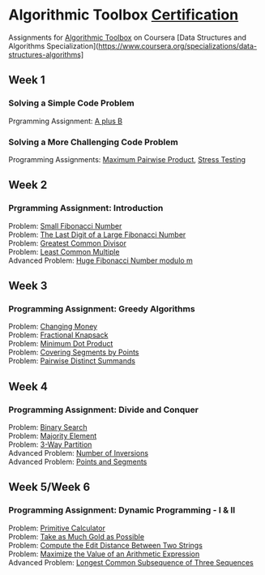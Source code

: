 # Algorithmic Toolbox [Certification](https://www.coursera.org/account/accomplishments/verify/WNV8TPQ5GPBZ)
Assignments for [Algorithmic Toolbox](https://www.coursera.org/learn/algorithmic-toolbox) on Coursera [Data Structures and Algorithms Specialization](https://www.coursera.org/specializations/data-structures-algorithms]</br>

## Week 1
### Solving a Simple Code Problem
Prgramming Assignment: [A plus B](https://github.com/renjmindy/PythonPractice/blob/main/AWS-Clound9_C%2B%2B/aplusb.cpp)

### Solving a More Challenging Code Problem
Programming Assignments: [Maximum Pairwise Product](https://github.com/renjmindy/PythonPractice/blob/main/AWS-Clound9_C%2B%2B/max_pairwise_product_v1.cpp), [Stress Testing](https://github.com/renjmindy/PythonPractice/blob/main/AWS-Clound9_C%2B%2B/max_pairwise_product.cpp)

## Week 2
###  Prgramming Assignment: Introduction
Problem: [Small Fibonacci Number](https://github.com/renjmindy/PythonPractice/blob/main/AWS-Clound9_C%2B%2B/fibonacci.cpp) </br>
Problem: [The Last Digit of a Large Fibonacci Number](https://github.com/renjmindy/PythonPractice/blob/main/AWS-Clound9_C%2B%2B/fibonacci_sum_last_digit.cpp) </br>
Problem: [Greatest Common Divisor](https://github.com/renjmindy/PythonPractice/blob/main/AWS-Clound9_C%2B%2B/gcd.cpp) </br>
Problem: [Least Common Multiple](lcm) </br>
Advanced Problem: [Huge Fibonacci Number modulo m](fibonacci_huge) </br>

## Week 3
###  Programming Assignment: Greedy Algorithms
Problem: [Changing Money](change) </br>
Problem: [Fractional Knapsack](fractional_knapsack) </br>
Problem: [Minimum Dot Product](dot_product) </br>
Problem: [Covering Segments by Points](covering_segments) </br>
Problem: [Pairwise Distinct Summands](different_summands) </br>

## Week 4
###  Programming Assignment: Divide and Conquer
Problem: [Binary Search](binary_search) </br>
Problem: [Majority Element](majority_element) </br>
Problem: [3-Way Partition](sorting) </br>
Advanced Problem: [Number of Inversions](inversions) </br>
Advanced Problem: [Points and Segments](points_and_segments) </br>

## Week 5/Week 6
### Programming Assignment: Dynamic Programming - I & II
Problem: [Primitive Calculator](primitive_calculator) </br>
Problem: [Take as Much Gold as Possible](knapsack) </br>
Problem: [Compute the Edit Distance Between Two Strings](edit_distance) </br>
Problem: [Maximize the Value of an Arithmetic Expression](placing_parentheses) </br>
Advanced Problem: [Longest Common Subsequence of Three Sequences](lcs3) </br>
